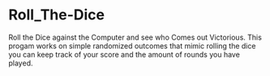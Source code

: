 # Roll_The-Dice
Roll the Dice against the Computer and see who Comes out Victorious.
This progam works on simple randomized outcomes that mimic rolling the dice
you can keep track of your score and the amount of rounds you have played.

